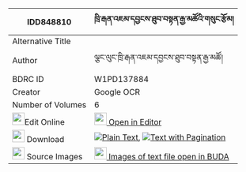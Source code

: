 |IDD848810|ཁྲི་རྒན་འཇམ་དབྱངས་ཐུབ་བསྟན་རྒྱ་མཚོའི་གསུང་རྩོམ། 
| --- | --- 
|Alternative Title |
|Author| ལྕང་ལུང་ཁྲི་རྒན་འཇམ་དབྱངས་ཐུབ་བསྟན་རྒྱ་མཚོ།
|BDRC ID | W1PD137884
|Creator | Google OCR
|Number of Volumes| 6
|<img width="25" src="https://img.icons8.com/color/25/000000/edit-property.png">Edit Online| [<img width="25" src="https://avatars.githubusercontent.com/u/45091458?s=200&v=4"> Open in Editor](http://editor.openpecha.org/IDD848810)
|<img width="25" src="https://img.icons8.com/fluent/48/000000/download-2.png"/>  Download | [![](https://img.icons8.com/color/20/000000/txt.png)Plain Text](https://github.com/Openpecha/IDD848810/releases/download/v2/tri_gen_jamyang_tubten_gyatso__plain_IDD848810.zip), [![](https://img.icons8.com/color/20/000000/txt.png)Text with Pagination](https://github.com/Openpecha/IDD848810/releases/download/v2/tri_gen_jamyang_tubten_gyatso__pages_IDD848810.zip)
|<img width="25" src="https://img.icons8.com/plasticine/100/000000/pictures-folder.png"/>  Source Images | [<img width="25" src="https://library.bdrc.io/icons/BUDA-small.svg"> Images of text file open in BUDA](https://library.bdrc.io/show/bdr:W1PD137884)